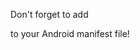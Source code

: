 Don't forget to add 

<uses-permission android:name="android.permission.INTERNET"/>

to your Android manifest file!

